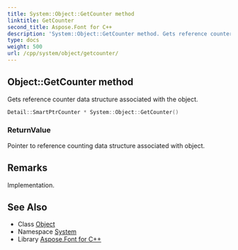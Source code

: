 ```yaml
---
title: System::Object::GetCounter method
linktitle: GetCounter
second_title: Aspose.Font for C++
description: 'System::Object::GetCounter method. Gets reference counter data structure associated with the object in C++.'
type: docs
weight: 500
url: /cpp/system/object/getcounter/
---
```

## Object::GetCounter method


Gets reference counter data structure associated with the object.

```cpp
Detail::SmartPtrCounter * System::Object::GetCounter()
```


### ReturnValue

Pointer to reference counting data structure associated with object.
## Remarks


Implementation.

## See Also

* Class [Object](../)
* Namespace [System](../../)
* Library [Aspose.Font for C++](../../../)

